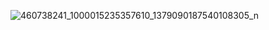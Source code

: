 
![460738241_1000015235357610_1379090187540108305_n](https://github.com/user-attachments/assets/711f9299-dd41-4b2e-aad2-3dc72036009c)
